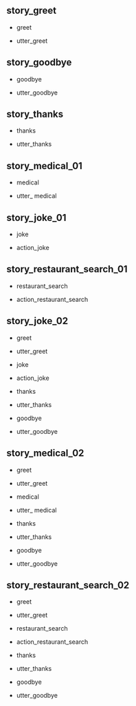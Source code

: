 ## story_greet <!--- The name of the story. It is not mandatory, but useful for debugging. --> 
* greet <!--- User input expressed as intent. In this case it represents users message 'Hello'. --> 
 - utter_greet <!--- The response of the chatbot expressed as an action. In this case it represents chatbot's response 'Hello, how can I help?' --> 
 
## story_goodbye
* goodbye
 - utter_goodbye

## story_thanks
* thanks
 - utter_thanks
 
## story_medical_01
* medical
 - utter_ medical 
 
## story_joke_01
* joke
 - action_joke
 
## story_restaurant_search_01
* restaurant_search
 - action_restaurant_search  
 
## story_joke_02
* greet
 - utter_greet
* joke
 - action_joke
* thanks
 - utter_thanks
* goodbye
 - utter_goodbye
 
## story_medical_02
* greet
 - utter_greet
* medical
 - utter_ medical
* thanks
 - utter_thanks
* goodbye
 - utter_goodbye
 
## story_restaurant_search_02
* greet
 - utter_greet
* restaurant_search
 - action_restaurant_search 
* thanks
 - utter_thanks
* goodbye
 - utter_goodbye